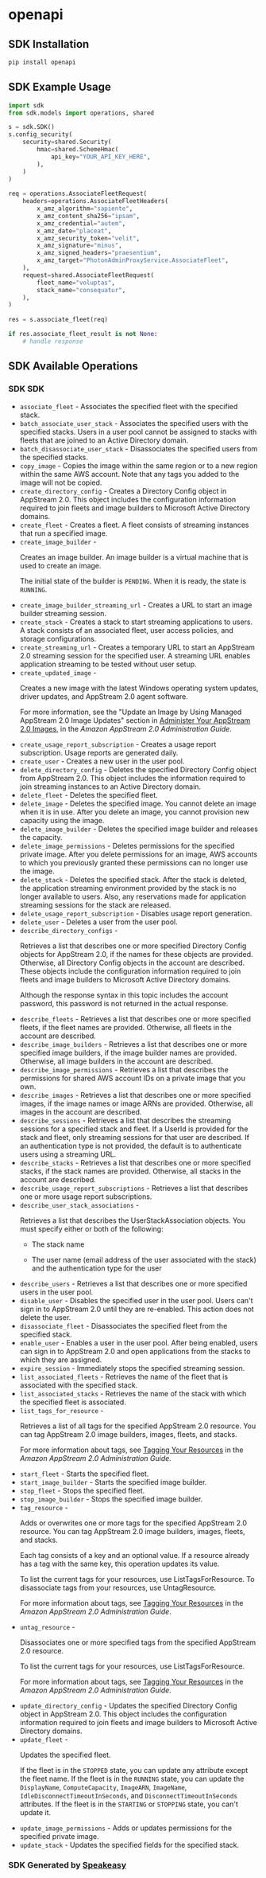 # openapi

<!-- Start SDK Installation -->
## SDK Installation

```bash
pip install openapi
```
<!-- End SDK Installation -->

## SDK Example Usage
<!-- Start SDK Example Usage -->
```python
import sdk
from sdk.models import operations, shared

s = sdk.SDK()
s.config_security(
    security=shared.Security(
        hmac=shared.SchemeHmac(
            api_key="YOUR_API_KEY_HERE",
        ),
    )
)
    
req = operations.AssociateFleetRequest(
    headers=operations.AssociateFleetHeaders(
        x_amz_algorithm="sapiente",
        x_amz_content_sha256="ipsam",
        x_amz_credential="autem",
        x_amz_date="placeat",
        x_amz_security_token="velit",
        x_amz_signature="minus",
        x_amz_signed_headers="praesentium",
        x_amz_target="PhotonAdminProxyService.AssociateFleet",
    ),
    request=shared.AssociateFleetRequest(
        fleet_name="voluptas",
        stack_name="consequatur",
    ),
)
    
res = s.associate_fleet(req)

if res.associate_fleet_result is not None:
    # handle response
```
<!-- End SDK Example Usage -->

<!-- Start SDK Available Operations -->
## SDK Available Operations

### SDK SDK

* `associate_fleet` - Associates the specified fleet with the specified stack.
* `batch_associate_user_stack` - Associates the specified users with the specified stacks. Users in a user pool cannot be assigned to stacks with fleets that are joined to an Active Directory domain.
* `batch_disassociate_user_stack` - Disassociates the specified users from the specified stacks.
* `copy_image` - Copies the image within the same region or to a new region within the same AWS account. Note that any tags you added to the image will not be copied.
* `create_directory_config` - Creates a Directory Config object in AppStream 2.0. This object includes the configuration information required to join fleets and image builders to Microsoft Active Directory domains.
* `create_fleet` - Creates a fleet. A fleet consists of streaming instances that run a specified image.
* `create_image_builder` - <p>Creates an image builder. An image builder is a virtual machine that is used to create an image.</p> <p>The initial state of the builder is <code>PENDING</code>. When it is ready, the state is <code>RUNNING</code>.</p>
* `create_image_builder_streaming_url` - Creates a URL to start an image builder streaming session.
* `create_stack` - Creates a stack to start streaming applications to users. A stack consists of an associated fleet, user access policies, and storage configurations. 
* `create_streaming_url` - Creates a temporary URL to start an AppStream 2.0 streaming session for the specified user. A streaming URL enables application streaming to be tested without user setup. 
* `create_updated_image` - <p>Creates a new image with the latest Windows operating system updates, driver updates, and AppStream 2.0 agent software.</p> <p>For more information, see the "Update an Image by Using Managed AppStream 2.0 Image Updates" section in <a href="https://docs.aws.amazon.com/appstream2/latest/developerguide/administer-images.html">Administer Your AppStream 2.0 Images</a>, in the <i>Amazon AppStream 2.0 Administration Guide</i>.</p>
* `create_usage_report_subscription` - Creates a usage report subscription. Usage reports are generated daily.
* `create_user` - Creates a new user in the user pool.
* `delete_directory_config` - Deletes the specified Directory Config object from AppStream 2.0. This object includes the information required to join streaming instances to an Active Directory domain.
* `delete_fleet` - Deletes the specified fleet.
* `delete_image` - Deletes the specified image. You cannot delete an image when it is in use. After you delete an image, you cannot provision new capacity using the image.
* `delete_image_builder` - Deletes the specified image builder and releases the capacity.
* `delete_image_permissions` - Deletes permissions for the specified private image. After you delete permissions for an image, AWS accounts to which you previously granted these permissions can no longer use the image.
* `delete_stack` - Deletes the specified stack. After the stack is deleted, the application streaming environment provided by the stack is no longer available to users. Also, any reservations made for application streaming sessions for the stack are released.
* `delete_usage_report_subscription` - Disables usage report generation.
* `delete_user` - Deletes a user from the user pool.
* `describe_directory_configs` - <p>Retrieves a list that describes one or more specified Directory Config objects for AppStream 2.0, if the names for these objects are provided. Otherwise, all Directory Config objects in the account are described. These objects include the configuration information required to join fleets and image builders to Microsoft Active Directory domains. </p> <p>Although the response syntax in this topic includes the account password, this password is not returned in the actual response.</p>
* `describe_fleets` - Retrieves a list that describes one or more specified fleets, if the fleet names are provided. Otherwise, all fleets in the account are described.
* `describe_image_builders` - Retrieves a list that describes one or more specified image builders, if the image builder names are provided. Otherwise, all image builders in the account are described.
* `describe_image_permissions` - Retrieves a list that describes the permissions for shared AWS account IDs on a private image that you own. 
* `describe_images` - Retrieves a list that describes one or more specified images, if the image names or image ARNs are provided. Otherwise, all images in the account are described.
* `describe_sessions` - Retrieves a list that describes the streaming sessions for a specified stack and fleet. If a UserId is provided for the stack and fleet, only streaming sessions for that user are described. If an authentication type is not provided, the default is to authenticate users using a streaming URL.
* `describe_stacks` - Retrieves a list that describes one or more specified stacks, if the stack names are provided. Otherwise, all stacks in the account are described.
* `describe_usage_report_subscriptions` - Retrieves a list that describes one or more usage report subscriptions.
* `describe_user_stack_associations` - <p>Retrieves a list that describes the UserStackAssociation objects. You must specify either or both of the following:</p> <ul> <li> <p>The stack name</p> </li> <li> <p>The user name (email address of the user associated with the stack) and the authentication type for the user</p> </li> </ul>
* `describe_users` - Retrieves a list that describes one or more specified users in the user pool.
* `disable_user` - Disables the specified user in the user pool. Users can't sign in to AppStream 2.0 until they are re-enabled. This action does not delete the user. 
* `disassociate_fleet` - Disassociates the specified fleet from the specified stack.
* `enable_user` - Enables a user in the user pool. After being enabled, users can sign in to AppStream 2.0 and open applications from the stacks to which they are assigned.
* `expire_session` - Immediately stops the specified streaming session.
* `list_associated_fleets` - Retrieves the name of the fleet that is associated with the specified stack.
* `list_associated_stacks` - Retrieves the name of the stack with which the specified fleet is associated.
* `list_tags_for_resource` - <p>Retrieves a list of all tags for the specified AppStream 2.0 resource. You can tag AppStream 2.0 image builders, images, fleets, and stacks.</p> <p>For more information about tags, see <a href="https://docs.aws.amazon.com/appstream2/latest/developerguide/tagging-basic.html">Tagging Your Resources</a> in the <i>Amazon AppStream 2.0 Administration Guide</i>.</p>
* `start_fleet` - Starts the specified fleet.
* `start_image_builder` - Starts the specified image builder.
* `stop_fleet` - Stops the specified fleet.
* `stop_image_builder` - Stops the specified image builder.
* `tag_resource` - <p>Adds or overwrites one or more tags for the specified AppStream 2.0 resource. You can tag AppStream 2.0 image builders, images, fleets, and stacks.</p> <p>Each tag consists of a key and an optional value. If a resource already has a tag with the same key, this operation updates its value.</p> <p>To list the current tags for your resources, use <a>ListTagsForResource</a>. To disassociate tags from your resources, use <a>UntagResource</a>.</p> <p>For more information about tags, see <a href="https://docs.aws.amazon.com/appstream2/latest/developerguide/tagging-basic.html">Tagging Your Resources</a> in the <i>Amazon AppStream 2.0 Administration Guide</i>.</p>
* `untag_resource` - <p>Disassociates one or more specified tags from the specified AppStream 2.0 resource.</p> <p>To list the current tags for your resources, use <a>ListTagsForResource</a>.</p> <p>For more information about tags, see <a href="https://docs.aws.amazon.com/appstream2/latest/developerguide/tagging-basic.html">Tagging Your Resources</a> in the <i>Amazon AppStream 2.0 Administration Guide</i>.</p>
* `update_directory_config` - Updates the specified Directory Config object in AppStream 2.0. This object includes the configuration information required to join fleets and image builders to Microsoft Active Directory domains.
* `update_fleet` - <p>Updates the specified fleet.</p> <p>If the fleet is in the <code>STOPPED</code> state, you can update any attribute except the fleet name. If the fleet is in the <code>RUNNING</code> state, you can update the <code>DisplayName</code>, <code>ComputeCapacity</code>, <code>ImageARN</code>, <code>ImageName</code>, <code>IdleDisconnectTimeoutInSeconds</code>, and <code>DisconnectTimeoutInSeconds</code> attributes. If the fleet is in the <code>STARTING</code> or <code>STOPPING</code> state, you can't update it.</p>
* `update_image_permissions` - Adds or updates permissions for the specified private image. 
* `update_stack` - Updates the specified fields for the specified stack.

<!-- End SDK Available Operations -->

### SDK Generated by [Speakeasy](https://docs.speakeasyapi.dev/docs/using-speakeasy/client-sdks)
